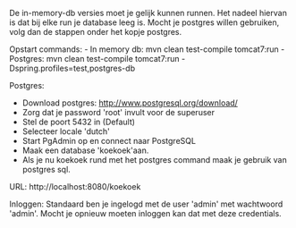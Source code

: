 De in-memory-db versies moet je gelijk kunnen runnen. Het nadeel hiervan is dat bij elke
run je database leeg is. Mocht je postgres willen gebruiken, volg dan de stappen onder 
het kopje postgres.

Opstart commands:
    - In memory db: mvn clean test-compile tomcat7:run
    - Postgres: mvn clean test-compile tomcat7:run -Dspring.profiles=test,postgres-db

Postgres:
- Download postgres: http://www.postgresql.org/download/
- Zorg dat je password 'root' invult voor de superuser
- Stel de poort 5432 in (Default)
- Selecteer locale 'dutch'
- Start PgAdmin op en connect naar PostgreSQL
- Maak een database 'koekoek'aan.
- Als je nu koekoek rund met het postgres command maak je gebruik van postgres sql.

URL:
http://localhost:8080/koekoek

Inloggen:
Standaard ben je ingelogd met de user 'admin' met wachtwoord 'admin'. Mocht je opnieuw moeten inloggen kan dat met deze credentials.

